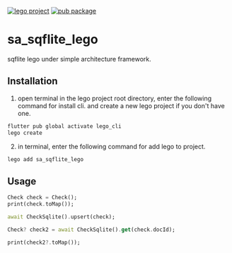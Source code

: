 [![lego project](https://img.shields.io/badge/powered%20by-lego-blue?logo=github)](https://github.com/melodysdreamj/lego)
[![pub package](https://img.shields.io/pub/v/sa_sqflite_lego.svg)](https://pub.dartlang.org/packages/sa_sqflite_lego)

# sa_sqflite_lego
sqflite lego under simple architecture framework.

##  Installation
1. open terminal in the lego project root directory, enter the following command for install cli.
   and create a new lego project if you don't have one.
```bash
flutter pub global activate lego_cli
lego create
```
2. in terminal, enter the following command for add lego to project.
```bash
lego add sa_sqflite_lego
```

## Usage
```dart
Check check = Check();
print(check.toMap());

await CheckSqlite().upsert(check);

Check? check2 = await CheckSqlite().get(check.docId);

print(check2?.toMap());
```
